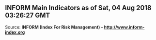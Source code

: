 ## INFORM Main Indicators as of Sat, 04 Aug 2018 03:26:27 GMT

Source: **INFORM (Index For Risk Management) - http://www.inform-index.org**